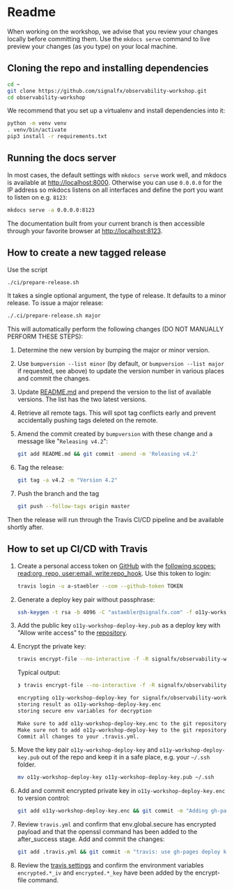# Readme

When working on the workshop, we advise that you review your changes locally before committing them. Use the `mkdocs serve` command to live preview your changes (as you type) on your local machine.

## Cloning the repo and installing dependencies

```bash
cd ~
git clone https://github.com/signalfx/observability-workshop.git
cd observability-workshop
```

We recommend that you set up a virtualenv and install dependencies into it:

```bash
python -m venv venv
. venv/bin/activate
pip3 install -r requirements.txt
```

## Running the docs server

In most cases, the default settings with `mkdocs serve` work well, and mkdocs is available at <http://localhost:8000>. Otherwise you can use `0.0.0.0` for the IP address so mkdocs listens on all interfaces and define the port you want to listen on e.g. `8123`:

```bash
mkdocs serve -a 0.0.0.0:8123
```

The documentation built from your current branch is then accessible through your favorite browser at <http://localhost:8123>.

## How to create a new tagged release

Use the script

```bash
./ci/prepare-release.sh
```

It takes a single optional argument, the type of release. It defaults to a minor release. To issue a major release:

```bash
./.ci/prepare-release.sh major
```

This will automatically perform the following changes (DO NOT MANUALLY PERFORM THESE STEPS):

1. Determine the new version by bumping the major or minor version.

1. Use `bumpversion --list minor` (by default, or `bumpversion --list major` if requested, see above) to update the version number in various places and commit the changes.

1. Update [README.md](../README.md) and prepend the version to the list of available versions. The list has the two latest versions.

1. Retrieve all remote tags. This will spot tag conflicts early and prevent accidentally pushing tags deleted on the remote.

1. Amend the commit created by `bumpversion` with these change and a message like "`Releasing v4.2`":

    ```bash
    git add README.md && git commit -amend -m 'Releasing v4.2'
    ```

1. Tag the release:

    ```bash
    git tag -a v4.2 -m "Version 4.2"
    ```

1. Push the branch and the tag

    ```bash
    git push --follow-tags origin master
    ```

Then the release will run through the Travis CI/CD pipeline and be available shortly after.

## How to set up CI/CD with Travis

1. Create a personal access token on [GitHub][GHToken] with the [following scopes: read:org, repo, user:email, write:repo_hook][1]. Use this token to login:

    ```bash
    travis login -u a-staebler --com --github-token TOKEN
    ```

1. Generate a deploy key pair without passphrase:

    ```bash
    ssh-keygen -t rsa -b 4096 -C "astaebler@signalfx.com" -f o11y-workshop-deploy-key
    ```

1. Add the public key `o11y-workshop-deploy-key.pub` as a deploy key with "Allow write access" to the [repository][2].

1. Encrypt the private key:

    ```bash
    travis encrypt-file --no-interactive -f -R signalfx/observability-workshop --com o11y-workshop-deploy-key --add after_success
    ```

    Typical output:

    ```bash
    ❯ travis encrypt-file --no-interactive -f -R signalfx/observability-workshop --com o11y-workshop-deploy-key --add after_success

    encrypting o11y-workshop-deploy-key for signalfx/observability-workshop
    storing result as o11y-workshop-deploy-key.enc
    storing secure env variables for decryption

    Make sure to add o11y-workshop-deploy-key.enc to the git repository.
    Make sure not to add o11y-workshop-deploy-key to the git repository.
    Commit all changes to your .travis.yml.
    ```

1. Move the key pair `o11y-workshop-deploy-key` and `o11y-workshop-deploy-key.pub` out of the repo and keep it in a safe place, e.g. your `~/.ssh` folder.

    ```bash
    mv o11y-workshop-deploy-key o11y-workshop-deploy-key.pub ~/.ssh
    ```

1. Add and commit encrypted private key in `o11y-workshop-deploy-key.enc` to version control:

    ```bash
    git add o11y-workshop-deploy-key.enc && git commit -m "Adding gh-pages deploy key"
    ```

1. Review `travis.yml` and confirm that env.global.secure has encrypted payload and that the openssl command has been added to the after_success stage. Add and commit the changes:

    ```bash
    git add .travis.yml && git commit -m "travis: use gh-pages deploy key"
    ```

1. Review the [travis settings][3] and confirm the environment variables `encrypted.*_iv` and `encrypted.*_key` have been added by the encrypt-file command.

[1]: https://docs.travis-ci.com/user/github-oauth-scopes/#travis-ci-for-private-projects
[2]: https://github.com/signalfx/observability-workshop/settings/keys
[3]: https://travis-ci.com/github/signalfx/observability-workshop/settings
[GHToken]: https://github.com/settings/tokens
